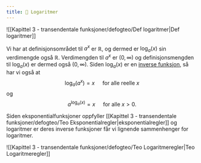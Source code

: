 ```yaml
---
title: 📄 Logaritmer
---
```

![[Kapittel 3 - transendentale funksjoner/defogteo/Def logaritmer|Def logaritmer]]

Vi har at definisjonsområdet til $a^x$ er $\mathbb{R}$, og dermed er $\log_a(x)$ sin verdimengde også $\mathbb{R}$. Verdimengden til $a^x$ er $(0,\infty)$ og definisjonsmengden til $\log_a(x)$ er dermed også $(0,\infty)$. Siden $\log_a(x)$ er en [inverse funksjon](Kapittel%203%20-%20transendentale%20funksjoner/3.1.1%20Inverse%20funksjoner.md), så har vi også at
$$\log_a(a^x)=x \quad \text{ for alle reelle } x$$
og
$$a^{\log_a(x)}=x \quad \text{ for alle } x > 0.$$

Siden eksponentialfunksjoner oppfyller [[Kapittel 3 - transendentale funksjoner/defogteo/Teo Eksponentialregler|eksponentialregler]] og logaritmer er deres inverse funksjoner får vi lignende sammenhenger for logaritmer.

![[Kapittel 3 - transendentale funksjoner/defogteo/Teo Logaritmeregler|Teo Logaritmeregler]]

